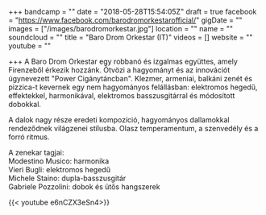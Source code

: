+++
bandcamp = ""
date = "2018-05-28T15:54:05Z"
draft = true
facebook = "https://www.facebook.com/barodromorkestarofficial/"
gigDate = ""
images = ["/images/barodromorkestar.jpg"]
location = ""
name = ""
soundcloud = ""
title = "Baro Drom Orkestar (IT)"
videos = []
website = ""
youtube = ""

+++
A Baro Drom Orkestar egy robbanó és izgalmas együttes, amely Firenzeből érkezik hozzánk. Ötvözi a hagyományt és az innovációt úgynevezett "Power Cigánytáncban". Klezmer, armeniai, balkáni zenét és pizzica-t kevernek egy nem hagyományos felállásban: elektromos hegedű, effektekkel, harmonikával, elektromos basszusgitárral és módosított dobokkal.

A dalok nagy része eredeti kompozíció, hagyományos dallamokkal rendeződnek világzenei stílusba. Olasz temperamentum, a szenvedély és a forró ritmus.

A zenekar tagjai:  
Modestino Musico: harmonika  
Vieri Bugli: elektromos hegedű  
Michele Staino: dupla-basszusgitár  
Gabriele Pozzolini: dobok és ütős hangszerek

{{< youtube e6nCZX3eSn4>}}